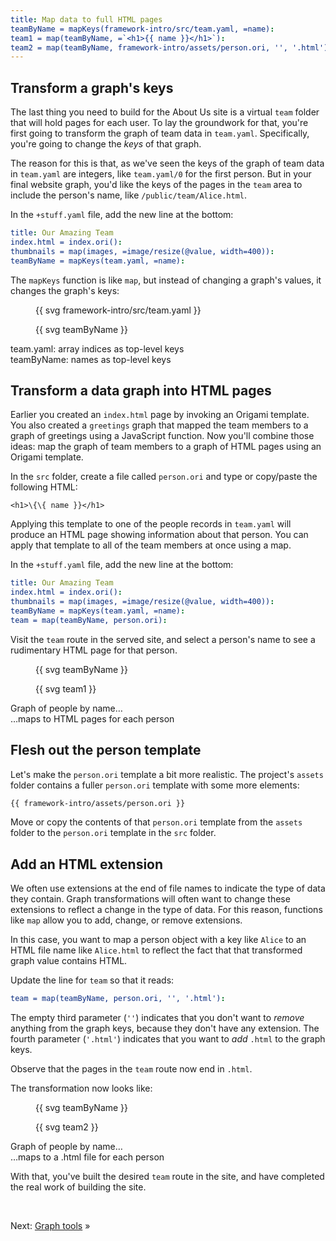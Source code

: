```yaml
---
title: Map data to full HTML pages
teamByName = mapKeys(framework-intro/src/team.yaml, =name):
team1 = map(teamByName, =`<h1>{{ name }}</h1>`):
team2 = map(teamByName, framework-intro/assets/person.ori, '', '.html'):
---
```


## Transform a graph's keys

The last thing you need to build for the About Us site is a virtual `team` folder that will hold pages for each user. To lay the groundwork for that, you're first going to transform the graph of team data in `team.yaml`. Specifically, you're going to change the _keys_ of that graph.

The reason for this is that, as we've seen the keys of the graph of team data in `team.yaml` are integers, like `team.yaml/0` for the first person. But in your final website graph, you'd like the keys of the pages in the `team` area to include the person's name, like `/public/team/Alice.html`.

<span class="tutorialStep"></span> In the `+stuff.yaml` file, add the new line at the bottom:

```yaml
title: Our Amazing Team
index.html = index.ori():
thumbnails = map(images, =image/resize(@value, width=400)):
teamByName = mapKeys(team.yaml, =name):
```

The `mapKeys` function is like `map`, but instead of changing a graph's values, it changes the graph's keys:

<div class="sideBySide fullWidth">
  <figure>
    {{ svg framework-intro/src/team.yaml }}
  </figure>
  <figure>
    {{ svg teamByName }}
  </figure>
  <figcaption>team.yaml: array indices as top-level keys</figcaption>
  <figcaption>teamByName: names as top-level keys</figcaption>
</div>

## Transform a data graph into HTML pages

Earlier you created an `index.html` page by invoking an Origami template. You also created a `greetings` graph that mapped the team members to a graph of greetings using a JavaScript function. Now you'll combine those ideas: map the graph of team members to a graph of HTML pages using an Origami template.

<span class="tutorialStep"></span> In the `src` folder, create a file called `person.ori` and type or copy/paste the following HTML:

```
<h1>\{\{ name }}</h1>
```

Applying this template to one of the people records in `team.yaml` will produce an HTML page showing information about that person. You can apply that template to all of the team members at once using a map.

<span class="tutorialStep"></span> In the `+stuff.yaml` file, add the new line at the bottom:

```yaml
title: Our Amazing Team
index.html = index.ori():
thumbnails = map(images, =image/resize(@value, width=400)):
teamByName = mapKeys(team.yaml, =name):
team = map(teamByName, person.ori):
```

<span class="tutorialStep"></span> Visit the `team` route in the served site, and select a person's name to see a rudimentary HTML page for that person.

<div class="sideBySide">
  <figure>
    {{ svg teamByName }}
  </figure>
  <figure>
    {{ svg team1 }}
  </figure>
  <figcaption>Graph of people by name…</figcaption>
  <figcaption>…maps to HTML pages for each person</figcaption>
</div>

## Flesh out the person template

Let's make the `person.ori` template a bit more realistic. The project's `assets` folder contains a fuller `person.ori` template with some more elements:

```html
{{ framework-intro/assets/person.ori }}
```

<span class="tutorialStep"></span> Move or copy the contents of that `person.ori` template from the `assets` folder to the `person.ori` template in the `src` folder.

## Add an HTML extension

We often use extensions at the end of file names to indicate the type of data they contain. Graph transformations will often want to change these extensions to reflect a change in the type of data. For this reason, functions like `map` allow you to add, change, or remove extensions.

In this case, you want to map a person object with a key like `Alice` to an HTML file name like `Alice.html` to reflect the fact that that transformed graph value contains HTML.

<span class="tutorialStep"></span> Update the line for `team` so that it reads:

```yaml
team = map(teamByName, person.ori, '', '.html'):
```

The empty third parameter (`''`) indicates that you don't want to _remove_ anything from the graph keys, because they don't have any extension. The fourth parameter (`'.html'`) indicates that you want to _add_ `.html` to the graph keys.

<span class="tutorialStep"></span> Observe that the pages in the `team` route now end in `.html`.

The transformation now looks like:

<div class="sideBySide">
  <figure>
    {{ svg teamByName }}
  </figure>
  <figure>
    {{ svg team2 }}
  </figure>
  <figcaption>Graph of people by name…</figcaption>
  <figcaption>…maps to a .html file for each person</figcaption>
</div>

With that, you've built the desired `team` route in the site, and have completed the real work of building the site.

&nbsp;

Next: [Graph tools](intro8.html) »
